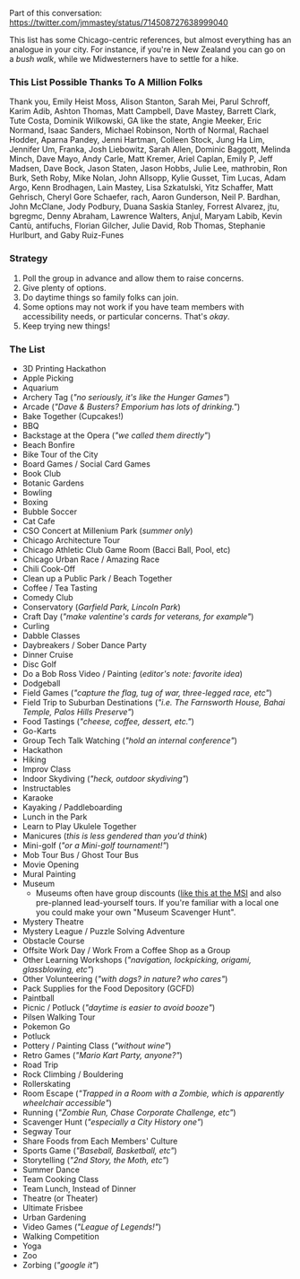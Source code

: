 Part of this conversation: https://twitter.com/jmmastey/status/714508727638999040

This list has some Chicago-centric references, but almost everything has an analogue in your city. For instance, if you're in New Zealand you can go on a _bush walk_, while we Midwesterners have to settle for a hike.

### This List Possible Thanks To A Million Folks
Thank you, Emily Heist Moss, Alison Stanton, Sarah Mei, Parul Schroff, Karim Adib, Ashton Thomas, Matt Campbell, Dave Mastey, Barrett Clark, Tute Costa, Dominik Wilkowski, GA like the state, Angie Meeker, Eric Normand, Isaac Sanders, Michael Robinson, North of Normal, Rachael Hodder, Aparna Pandey, Jenni Hartman, Colleen Stock, Jung Ha Lim, Jennifer Um, Franka, Josh Liebowitz, Sarah Allen, Dominic Baggott, Melinda Minch, Dave Mayo, Andy Carle, Matt Kremer, Ariel Caplan, Emily P, Jeff Madsen, Dave Bock, Jason Staten, Jason Hobbs, Julie Lee, mathrobin, Ron Burk, Seth Roby, Mike Nolan, John Allsopp, Kylie Gusset, Tim Lucas, Adam Argo, Kenn Brodhagen, Lain Mastey, Lisa Szkatulski, Yitz Schaffer, Matt Gehrisch, Cheryl Gore Schaefer, rach, Aaron Gunderson, Neil P. Bardhan, John McClane, Jody Podbury, Duana Saskia Stanley, Forrest Alvarez, jtu, bgregmc, Denny Abraham, Lawrence Walters, Anjul, Maryam Labib, Kevin Cantù, antifuchs, Florian Gilcher, Julie David, Rob Thomas, Stephanie Hurlburt, and Gaby Ruiz-Funes

### Strategy
1. Poll the group in advance and allow them to raise concerns.
2. Give plenty of options.
3. Do daytime things so family folks can join.
4. Some options may not work if you have team members with accessibility needs, or particular concerns. That's _okay_.
5. Keep trying new things!

### The List
* 3D Printing Hackathon
* Apple Picking
* Aquarium
* Archery Tag (_"no seriously, it's like the Hunger Games"_)
* Arcade (_"Dave & Busters? Emporium has lots of drinking."_)
* Bake Together (Cupcakes!)
* BBQ
* Backstage at the Opera (_"we called them directly"_)
* Beach Bonfire
* Bike Tour of the City
* Board Games / Social Card Games
* Book Club
* Botanic Gardens
* Bowling
* Boxing
* Bubble Soccer
* Cat Cafe
* CSO Concert at Millenium Park (_summer only_)
* Chicago Architecture Tour
* Chicago Athletic Club Game Room (Bacci Ball, Pool, etc)
* Chicago Urban Race / Amazing Race
* Chili Cook-Off
* Clean up a Public Park / Beach Together 
* Coffee / Tea Tasting
* Comedy Club
* Conservatory (_Garfield Park, Lincoln Park_)
* Craft Day (_"make valentine's cards for veterans, for example"_)
* Curling
* Dabble Classes
* Daybreakers / Sober Dance Party
* Dinner Cruise
* Disc Golf
* Do a Bob Ross Video / Painting (_editor's note: favorite idea_)
* Dodgeball
* Field Games (_"capture the flag, tug of war, three-legged race, etc"_)
* Field Trip to Suburban Destinations (_"i.e. The Farnsworth House, Bahai Temple, Palos Hills Preserve"_)
* Food Tastings (_"cheese, coffee, dessert, etc."_)
* Go-Karts
* Group Tech Talk Watching (_"hold an internal conference"_)
* Hackathon
* Hiking
* Improv Class
* Indoor Skydiving (_"heck, outdoor skydiving"_)
* Instructables
* Karaoke
* Kayaking / Paddleboarding
* Lunch in the Park
* Learn to Play Ukulele Together
* Manicures (_this is less gendered than you'd think_)
* Mini-golf (_"or a Mini-golf tournament!"_)
* Mob Tour Bus / Ghost Tour Bus
* Movie Opening
* Mural Painting
* Museum
  * Museums often have group discounts ([like this at the MSI](https://www.msichicago.org/visit/groups-and-field-trips/) and also pre-planned lead-yourself tours. If you're familiar with a local one you could make your own "Museum Scavenger Hunt".
* Mystery Theatre
* Mystery League / Puzzle Solving Adventure
* Obstacle Course
* Offsite Work Day / Work From a Coffee Shop as a Group
* Other Learning Workshops (_"navigation, lockpicking, origami, glassblowing, etc"_)
* Other Volunteering (_"with dogs? in nature? who cares"_)
* Pack Supplies for the Food Depository (GCFD)
* Paintball
* Picnic / Potluck (_"daytime is easier to avoid booze"_)
* Pilsen Walking Tour
* Pokemon Go
* Potluck
* Pottery / Painting Class (_"without wine"_)
* Retro Games (_"Mario Kart Party, anyone?"_)
* Road Trip
* Rock Climbing / Bouldering
* Rollerskating
* Room Escape (_"Trapped in a Room with a Zombie, which is apparently wheelchair accessible"_)
* Running (_"Zombie Run, Chase Corporate Challenge, etc"_)
* Scavenger Hunt (_"especially a City History one"_)
* Segway Tour
* Share Foods from Each Members' Culture
* Sports Game (_"Baseball, Basketball, etc"_)
* Storytelling (_"2nd Story, the Moth, etc"_)
* Summer Dance
* Team Cooking Class
* Team Lunch, Instead of Dinner
* Theatre (or Theater)
* Ultimate Frisbee
* Urban Gardening
* Video Games (_"League of Legends!"_)
* Walking Competition
* Yoga
* Zoo
* Zorbing (_"google it"_)
